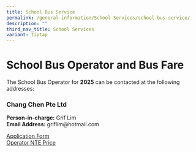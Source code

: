 ```yaml
---
title: School Bus Service
permalink: /general-information/School-Services/school-bus-service/
description: ""
third_nav_title: School Services
variant: tiptap
---
```

<h1>School Bus Operator and Bus Fare</h1>
<p>The School Bus Operator for <strong>2025</strong> can be contacted at the
following addresses:</p>
<h3>Chang Chen Pte Ltd</h3>
<p><strong>Person-in-charge:</strong> Grif Lim
<br><strong>Email Address:</strong> griflim@hotmail.com
<br>
</p>
<p><a href="https://go.gov.sg/pepsschoolbus2026" rel="noopener noreferrer nofollow" target="_blank">Application Form</a> 
<br><a href="/files/not_to_exceed_price_till_2027.pdf" rel="noopener noreferrer nofollow" target="_blank">Operator NTE Price</a>
</p>
